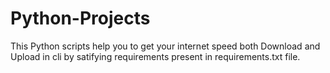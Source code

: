 # Python-Projects
This Python scripts help you to get your internet speed both Download and Upload in cli by satifying requirements present in requirements.txt file.